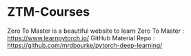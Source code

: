 # ZTM-Courses
Zero To Master is a beautiful website to learn
Zero To Master : https://www.learnpytorch.io/
GitHub Material Repo : https://github.com/mrdbourke/pytorch-deep-learning/
